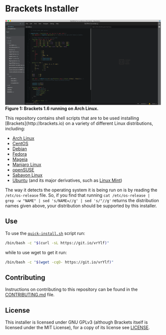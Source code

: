 # Brackets Installer
<p><img src="/images/Brackets-1.6-Arch.png" alt="Brackets 1.6 running on Arch Linux"><caption><b>Figure 1: Brackets 1.6 running on Arch Linux.</b></caption></p>
This repository contains shell scripts that are to be used installing [Brackets](http://brackets.io) on a variety of different Linux distributions, including:

* [Arch Linux](https://www.archlinux.org)
* [CentOS](https://www.centos.org/)
* [Debian](https://www.debian.org/)
* [Fedora](https://getfedora.org/)
* [Mageia](http://www.mageia.org/en/)
* [Manjaro Linux](https://manjaro.github.io/)
* [openSUSE](https://www.opensuse.org/)
* [Sabayon Linux](http://www.sabayon.org/)
* [Ubuntu](http://www.ubuntu.com/) (and its major derivatives, such as [Linux Mint](https://linuxmint.com/))

The way it detects the operating system it is being run on is by reading the `/etc/os-release` file. So, if you find that running `cat /etc/os-release | grep -w "NAME" | sed 's/NAME=//g' | sed 's/"//g'` returns the distribution names given above, your distribution should be supported by this installer.

## Use
To use the [`quick-install.sh`](/quick-install.sh) script run:

```bash
/bin/bash -c "$(curl -sL https://git.io/vrYlf)"
```

while to use wget to get it run:

```bash
/bin/bash -c "$(wget -cqO- https://git.io/vrYlf)"
```

## Contributing
Instructions on contributing to this repository can be found in the [CONTRIBUTING.md](/CONTRIBUTING.md) file.

## License
This installer is licensed under GNU GPLv3 (although Brackets itself is licensed under the MIT License), for a copy of its license see [LICENSE](/LICENSE).
